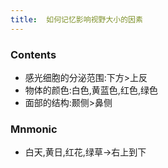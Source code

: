 ```yaml
---
title:  如何记忆影响视野大小的因素
--- 
```


### Contents
- 感光细胞的分泌范围:下方>上反
- 物体的颜色:白色,黄蓝色,红色,绿色
- 面部的结构:颞侧>鼻侧

### Mnmonic
- 白天,黄日,红花,绿草→右上到下
